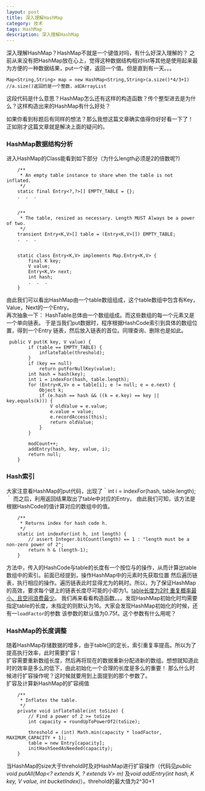 ```yaml
---
layout: post
title: 深入理解HashMap
category: 技术
tags: HashMap
description: 深入理解HashMap
---
```

深入理解HashMap？HashMap不就是一个键值对吗，有什么好深入理解的？
之前从来没有把HashMap放在心上，觉得这种数据结构相对list等其他是使用起来最为方便的一种数据结果，put一个键，返回一个值。但是直到有一天。。。    

```
Map<String,String> map = new HashMap<String,String>(a.size()*4/3+1) //a.size()返回的是一个整数，a如ArrayList
```    
这段代码是什么意思？HashMap怎么还有这样的构造函数？传个整型进去是为什么？这样构造出来的HashMap有什么好处？

如果你看到标题后有同样的想法？那么我想这篇文章确实值得你好好看一下了！
正如刚才这篇文章就是解决上面的疑问的。

### HashMap数据结构分析
进入HashMap的Class能看到如下部分（为什么length必须是2的倍数呢?)    
    
```
    /**
     * An empty table instance to share when the table is not inflated.
     */
    static final Entry<?,?>[] EMPTY_TABLE = {};
    .  .  .
    

    /**
     * The table, resized as necessary. Length MUST Always be a power of two.
     */
    transient Entry<K,V>[] table = (Entry<K,V>[]) EMPTY_TABLE;
    .  .  .
    
    
    static class Entry<K,V> implements Map.Entry<K,V> {
        final K key;
        V value;
        Entry<K,V> next;
        int hash;
        .  .  .
    }

```    
由此我们可以看出HashMap由一个table数组组成，这个table数组中包含有Key，Value，Next的一个Entry。    
再次抽象一下：
HashTable总体由一个数组组成。而这些数组的每一个元素又是一个单向链表。
于是当我们put数据时，程序根据HashCode索引到具体的数组位置，得到一个Entry 链表，然后放入链表的首位。同理查询、删除也是如此。    

```
 public V put(K key, V value) {
        if (table == EMPTY_TABLE) {
            inflateTable(threshold);
        }
        if (key == null)
            return putForNullKey(value);
        int hash = hash(key);
        int i = indexFor(hash, table.length);
        for (Entry<K,V> e = table[i]; e != null; e = e.next) {
            Object k;
            if (e.hash == hash && ((k = e.key) == key || key.equals(k))) {
                V oldValue = e.value;
                e.value = value;
                e.recordAccess(this);
                return oldValue;
            }
        }

        modCount++;
        addEntry(hash, key, value, i);
        return null;
    }
```    

### Hash索引
  大家注意看HashMap的put代码，出现了｀int i = indexFor(hash, table.length);｀ 而之后，利用返回结果取出了table中对应的Entry。
由此我们可知，该方法是根据HashCode的值计算对应的数组中的值。  

```
    /**
     * Returns index for hash code h.
     */
    static int indexFor(int h, int length) {
        // assert Integer.bitCount(length) == 1 : "length must be a non-zero power of 2";
        return h & (length-1);
    }

```    
  方法中，传入的HashCode与table的长度有一个按位与的操作，从而计算出table数组中的索引。前面已经提到，操作HashMap中的元素时先获取位置
然后遍历链表，执行相应的操作。遍历链表此时显得尤为的耗时。所以，为了保证HashMap的高效，要求每个键上的链表长度尽可能的小即为1。[table长度为2时
重复概率最小、且空间浪费最少](http://stackoverflow.com/questions/22935616/why-hash-method-in-hashmap)。
我们再来看看构造函数。。。发现HashMap初始化时均需要指定table的长度，未指定的则默认为16。大家会发现HashMap初始化的时候，还有一`loadFactor`的参数
该参数的默认值为0.75f。这个参数有什么用呢？

### HashMap的长度调整
随着HashMap存储数据的增多，由于table[]的定长，索引重复率提高。所以为了提高执行效率，此时需要扩容！    
扩容需要重新数组长度，然后再将现在的数据重新分配进新的数组。想想就知道此时的效率是多么的低下，由此初始化一个合理的长度是多么的重要！
那么什么时候进行扩容操作呢？这时候就要用到上面提到的那个参数了。    
扩容及计算新HashMap的扩容阀值    
    
```    
    /**
     * Inflates the table.
     */
    private void inflateTable(int toSize) {
        // Find a power of 2 >= toSize
        int capacity = roundUpToPowerOf2(toSize);

        threshold = (int) Math.min(capacity * loadFactor, MAXIMUM_CAPACITY + 1);
        table = new Entry[capacity];
        initHashSeedAsNeeded(capacity);
    }

```    
当HashMap的size大于threhold时及对HashMap进行扩容操作（代码见*public void putAll(Map<? extends K, ? extends V> m)*
及*void addEntry(int hash, K key, V value, int bucketIndex)*）。threhold的最大值为2^30+1

